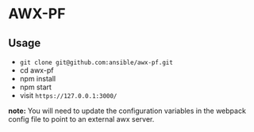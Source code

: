 # AWX-PF

## Usage

* `git clone git@github.com:ansible/awx-pf.git`
* cd awx-pf
* npm install
* npm start
* visit `https://127.0.0.1:3000/`

**note:** You will need to update the configuration variables in the webpack config file to point to an external awx server.
